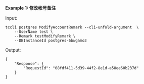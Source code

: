 **Example 1: 修改帐号备注**



Input: 

```
tccli postgres ModifyAccountRemark --cli-unfold-argument  \
    --UserName test \
    --Remark testModifyRemark \
    --DBInstanceId postgres-6bwgamo3
```

Output: 
```
{
    "Response": {
        "RequestId": "08fdf411-5d39-44f2-8e1d-a58ee60b237d"
    }
}
```

